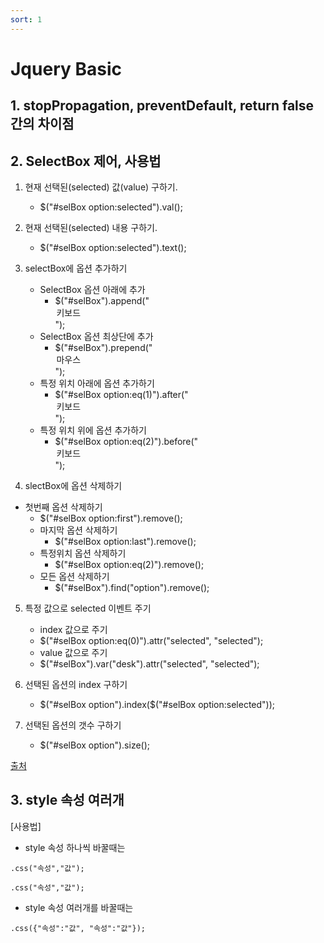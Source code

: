 ```yaml
---
sort: 1
---
```


# Jquery Basic

## 1. stopPropagation, preventDefault, return false 간의 차이점

## 2. SelectBox 제어, 사용법

1. 현재 선택된(selected) 값(value) 구하기.
   - $("#selBox option:selected").val();

2. 현재 선택된(selected) 내용 구하기.
   - $("#selBox option:selected").text();

3. selectBox에 옵션 추가하기
   - SelectBox 옵션 아래에 추가
     - $("#selBox").append("<option value='keyboard'>키보드</option>");
   - SelectBox 옵션 최상단에 추가
     - $("#selBox").prepend("<option value='mouse'>마우스</option>");
   - 특정 위치 아래에 옵션 추가하기
     - $("#selBox option:eq(1)").after("<option value='mouse'>키보드</option>");
   - 특정 위치 위에 옵션 추가하기
     - $("#selBox option:eq(2)").before("<option value='mouse'>키보드</option>");


4. slectBox에 옵션 삭제하기
- 첫번째 옵션 삭제하기
    - $("#selBox option:first").remove();
  - 마지막 옵션 삭제하기
    - $("#selBox option:last").remove();
  - 특정위치 옵션 삭제하기
    - $("#selBox option:eq(2)").remove();
  - 모든 옵션 삭제하기
    - $("#selBox").find("option").remove();

5. 특정 값으로 selected 이벤트 주기
   - index 값으로 주기
    - $("#selBox option:eq(0)").attr("selected", "selected");
   - value 값으로 주기
    - $("#selBox").var("desk").attr("selected", "selected");


6. 선택된 옵션의 index 구하기
   - $("#selBox option").index($("#selBox option:selected"));

7. 선택된 옵션의 갯수 구하기
   - $("#selBox option").size();

[출처](https://fruitdev.tistory.com/142)



## 3. style 속성 여러개

[사용법]
- style 속성 하나씩 바꿀때는
```
.css("속성","값");

.css("속성","값");
```

- style 속성 여러개를 바꿀때는
```
.css({"속성":"값", "속성":"값"});
```
